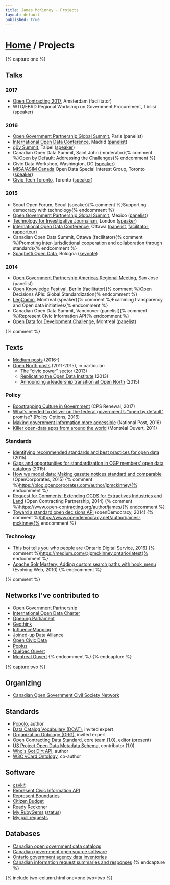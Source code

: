 ```yaml
---
title: James McKinney - Projects
layout: default
published: true
---
```


# [Home](/) / Projects

{% capture one %}
## Talks

### 2017

* [Open Contracting 2017](http://opencontracting2017.org/), Amsterdam (facilitator)
* WTO/EBRD Regional Workshop on Government Procurement, Tbilisi (speaker)

### 2016

* [Open Government Partnership Global Summit](https://en.ogpsummit.org/), Paris (panelist)
* [International Open Data Conference](https://internationalopendataconfer2016.sched.com/), Madrid ([panelist](https://internationalopendataconfer2016.sched.com/event/7czJ/my-best-open-data-fail))
* [g0v Summit](http://summit.g0v.tw/2016/), Taipei ([speaker](http://summit.g0v.tw/2016/schedules#day1-all-24))
* Canadian Open Data Summit, Saint John (moderator){% comment %}Open by Default: Addressing the Challenges{% endcomment %}
* Civic Data Workshop, Washington, DC ([speaker](https://www.youtube.com/watch?v=-OrOqTKZ7mQ))
* [MISA/ASIM Canada](http://www.misa-asim.ca/) Open Data Special Interest Group, Toronto ([speaker](https://docs.google.com/document/d/1lN_e2FL4ut5xTlpM3Z7zdPTqpXf8bvnD6b27zhpbAbQ/edit#heading=h.2eu8mvy0o3m6))
* [Civic Tech Toronto](http://civictech.ca/), Toronto ([speaker](http://civictech.ca/2016/01/20/hacknight-25-jan-19/))

### 2015

* Seoul Open Forum, Seoul (speaker){% comment %}Supporting democracy with technology{% endcomment %}
* [Open Government Partnership Global Summit](https://ogpsummit2015.sched.com/), Mexico ([panelist](https://ogpsummit2015.sched.com/event/4WfL/open-data-working-group-priorities-and-future-planning))
* [Technology for Investigative Journalism](http://www.influencemapping.org/workshop/), London ([speaker](http://www.influencemapping.org/workshop/data_standards.html))
* [International Open Data Conference](https://internationalopendataconfer2015.sched.com/), Ottawa ([panelist](https://internationalopendataconfer2015.sched.com/event/36sP/data-parliaments-donnees-parlements), [facilitator](https://internationalopendataconfer2015.sched.com/event/36t7/open-data-standards-good-practices-normes-sur-les-donnees-ouvertes-les-bonnes-pratiques), [rapporteur](https://internationalopendataconfer2015.sched.com/event/36sH/looking-back-and-looking-forward-regard-sur-le-passe-et-lavenir))
* Canadian Open Data Summit, Ottawa (facilitator){% comment %}Promoting inter-jurisdictional cooperation and collaboration through standards{% endcomment %}
* [Spaghetti Open Data](http://www.spaghettiopendata.org/page/benvenut-sod15), Bologna ([keynote](http://www.spaghettiopendata.org/blog/andrea-nelson-mauro/ecco-il-programma-di-sod15))

### 2014

* [Open Government Partnership Americas Regional Meeting](https://www.opengovpartnership.org/about/news-and-events/2014-americas-regional-meeting-reuni-n-regional-de-las-am-ricas), San Jose (panelist)
* [Open Knowledge Festival](http://2014.okfestival.org/), Berlin (facilitator){% comment %}Open Decisions APIs: Global Standardization{% endcomment %}
* [LegComm](http://www.sliq.com/legcomm2014.html), Montreal (speaker){% comment %}Examining transparency and Open data initiatives{% endcomment %}
* Canadian Open Data Summit, Vancouver (panelist){% comment %}Represent Civic Information API{% endcomment %}
* [Open Data for Development Challenge](https://opendatadevelopmentchalleng2014.sched.com/), Montreal ([panelist](https://opendatadevelopmentchalleng2014.sched.com/event/1e58IEE/panel-innovation-showcase-atelier-vitrine-de-linnovation))

{% comment %}
## Texts

* [Medium posts](https://medium.com/@jpmckinney/latest) (2016-) <i class="fa fa-medium" aria-hidden="true"></i>
* [Open North posts](https://duckduckgo.com/?q=site%3Aopennorth.ca+%22by+james+mckinney%22) (2011-2015), in particular:
  * [The “civic power” sector](http://www.opennorth.ca/2013/11/21/the-civic-power-sector.html) (2013)
  * [Replicating the Open Data Institute](http://www.opennorth.ca/2013/11/25/replicating-the-open-data-institute.html) (2013)
  * [Announcing a leadership transition at Open North](http://www.opennorth.ca/2015/09/22/announcing-a-leadership-transition-at-open-north.html) (2015)

### Policy

* [Boostrapping Culture in Government](http://www.cpsrenewal.ca/2017/06/bootstrapping-culture-in-government.html) (CPS Renewal, 2017)
* [What’s needed to deliver on the federal government’s “open by default” promise?](http://policyoptions.irpp.org/magazines/march-2016/whats-needed-to-deliver-on-the-federal-governments-open-by-default-promise/) (Policy Options, 2016)
* [Making government information more accessible](http://nationalpost.com/opinion/rudny-mckinney-making-government-information-more-accessible/wcm/35ea360f-a5a9-4609-b984-bd17d2864844) (National Post, 2016)
* [Killer open-data apps from around the world](http://montrealouvert.net/2011/02/09/killer-open-data-apps-from-around-the-world/) (Montréal Ouvert, 2011)

### Standards

* [Identifying recommended standards and best practices for open data](http://bit.ly/odwgstandards2) (2015)
* [Gaps and opportunities for standardization in OGP members’ open data catalogs](http://bit.ly/odwgstandards1) (2015)
* [How we model data: Making gazette notices standard and comparable](https://blog.opencorporates.com/2015/12/30/how-we-model-data-making-gazette-notices-standard-and-comparable/) (OpenCorporates, 2015) {% comment %}https://blog.opencorporates.com/author/jpmckinney/{% endcomment %}
* [Request for Comments: Extending OCDS for Extractives Industries and Land](https://www.open-contracting.org/2014/12/18/request-for-comments-extending-ocds-for-extractives-industries-and-land/) (Open Contracting Partnership, 2014) {% comment %}https://www.open-contracting.org/author/james/{% endcomment %}
* [Toward a standard open decisions API](https://www.opendemocracy.net/can-europe-make-it/jogi-poikola-markus-laine-james-mckinney-scott-hubli-jared-ford-greg-brown/toward) (openDemocracy, 2014) {% comment %}https://www.opendemocracy.net/author/james-mckinney{% endcomment %}

### Technology

* [This bot tells you who people are](https://medium.com/ontariodigital/this-bot-tells-you-who-people-are-d2a97b515b27) (Ontario Digital Service, 2016) {% comment %}https://medium.com/@jpmckinney.ontario/latest{% endcomment %}
* [Apache Solr Mastery: Adding custom search paths with hook_menu](https://evolvingweb.ca/blog/apache-solr-mastery-adding-custom-search-paths-hook-menu) (Evolving Web, 2010)
{% endcomment %}

{% comment %}
## Networks I've contributed to

* [Open Government Partnership](https://www.opengovpartnership.org/)
* [International Open Data Charter](http://opendatacharter.net/)
* [Opening Parliament](https://openingparliament.org/)
* [Geothink](http://geothink.ca/)
* [InfluenceMapping](http://www.influencemapping.org/)
* [Joined-up Data Alliance](http://juds.joinedupdata.org/)
* [Open Civic Data](http://docs.opencivicdata.org/)
* [Poplus](http://poplus.org/)
* [Québec Ouvert](http://www.quebecouvert.org/)
* [Montréal Ouvert](http://montrealouvert.net/)
{% endcomment %}
{% endcapture %}

{% capture two %}
## Organizing

* [Canadian Open Government Civil Society Network](http://www.opengovdialogue.ca/)

## Standards

* [Popolo](http://www.popoloproject.com/), author
* [Data Catalog Vocabulary (DCAT)](https://www.w3.org/TR/vocab-dcat/), invited expert
* [Organization Ontology (ORG)](https://www.w3.org/TR/vocab-org/), invited expert
* [Open Contracting Data Standard](http://standard.open-contracting.org/), core team (1.0), editor (present)
* [US Project Open Data Metadata Schema](https://project-open-data.cio.gov/v1.1/schema/), contributor (1.0)
* [Who's Got Dirt API](http://www.influencemapping.org/work/whosgotdirt/), author
* [W3C vCard Ontology](https://www.w3.org/TR/vcard-rdf/), co-author

## Software

* [csvkit](https://github.com/wireservice/csvkit)
* [Represent Civic Information API](http://represent.opennorth.ca/)
* [Represent Boundaries](http://represent.poplus.org/)
* [Citizen Budget](http://www.citizenbudget.com/)
* [Ready Reckoner](http://www.readyreckoner.ca/)
* [My RubyGems](https://rubygems.org/profiles/jpmckinney) ([status](http://jpmckinney.github.io/))
* [My pull requests](https://github.com/pulls?q=is%3Apr+author%3Ajpmckinney+is%3Aclosed+-org%3Aopen-contracting+-org%3Aopen-contracting-archive+-org%3Aopen-contracting-extensions+-org%3Aopen-contracting-partnership+-org%3Aopenc+-org%3Aopennorth)

## Databases

* [Canadian open government data catalogs](https://github.com/jpmckinney/open_data_canada)
* [Canadian government open source software](https://github.com/jpmckinney/open_source_canada)
* [Ontario government agency data inventories](https://github.com/jpmckinney/ontario_agency_data_inventories)
* [Canadian information request summaries and responses](https://github.com/jpmckinney/information_request_summaries_and_responses)
{% endcapture %}

{% include two-column.html one=one two=two %}
